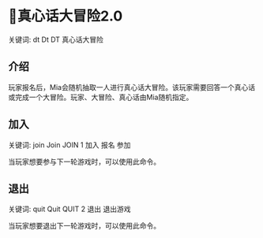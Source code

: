 # 🧡真心话大冒险2.0

<tldr>
    <p>关键词: <shortcut>dt</shortcut> <shortcut>Dt</shortcut> <shortcut>DT</shortcut> <shortcut>真心话大冒险</shortcut></p>
</tldr>

## 介绍
玩家报名后，Mia会随机抽取一人进行真心话大冒险。该玩家需要回答一个真心话或完成一个大冒险。玩家、大冒险、真心话由Mia随机指定。

## 加入

<tldr>
    <p>关键词: <shortcut>join</shortcut> <shortcut>Join</shortcut> <shortcut>JOIN</shortcut> <shortcut>1</shortcut> <shortcut>加入</shortcut> <shortcut>报名</shortcut> <shortcut>参加</shortcut></p>
</tldr>

当玩家想要参与下一轮游戏时，可以使用此命令。

## 退出

<tldr>
    <p>关键词: <shortcut>quit</shortcut> <shortcut>Quit</shortcut> <shortcut>QUIT</shortcut> <shortcut>2</shortcut> <shortcut>退出</shortcut> <shortcut>退出游戏</shortcut></p>
</tldr>

当玩家想要退出下一轮游戏时，可以使用此命令。